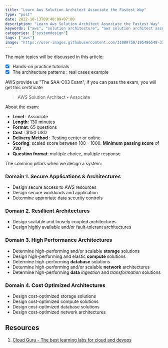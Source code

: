 ```yaml
---
title: "Learn Aws Solution Architect Associate the Fastest Way"
type: "post"
date: 2022-10-13T09:40:09+07:00
description: "Learn Aws Solution Architect Associate the Fastest Way"
keywords: ["aws", "solution architecture", "aws solution architect associate"]
categories: ["systemdesign"]
tags: ["aws"]
image: "https://user-images.githubusercontent.com/31009750/195486548-37a0588f-2fb5-4a5f-8ce3-dbd4478e97ab.png"
---
```


The main topics will be discussed in this article:

- [x] Hands-on practice tutorials
- [x] The architecture patterns : real cases example

AWS provide us "The SAA-C03 Exam", if you can pass the exam, you will get this certificate

> AWS Solution Architect - Associate

About the exam:

- **Level** : Associate
- **Length**: 130 minutes
- **Format**: 65 questions
- **Cost** : $150 USD
- **Delivery Method** : Testing center or online
- **Scoring**: scaled score between 100 - 1000. **Minimum passing score** of **720**
- **Question format**: multiple choice, multiple response

The common pillars when we design a system:

### Domain 1. Secure Applications & Architectures

- Design secure access to AWS resources
- Design secure workloads and application
- Determine approriate data security controls

### Domain 2. Resillient Architectures

- Design scalable and loosely coupled architectures
- Design highly available and/or fault-tolerant architectures

### Domain 3. High Performance Architectures

- Determine high-performing and/or scalable **storage** solutions
- Design high-performing and elastic **compute** solutions
- Determine high-performing **database** solutions
- Determine high-performing and/or scalable **network** architectures
- Determine high-performing **data** _ingestion_ and _transformation_ solutions

### Domain 4. Cost Optimized Architectures

- Design cost-optimized storage solutions
- Design cost-optimized compute solutions
- Design cost-optimized database solutions
- Design cost-optimized network architectures

## Resources

1. [Cloud Guru - The best learning labs for cloud and devops](https://acloudguru.com/)
